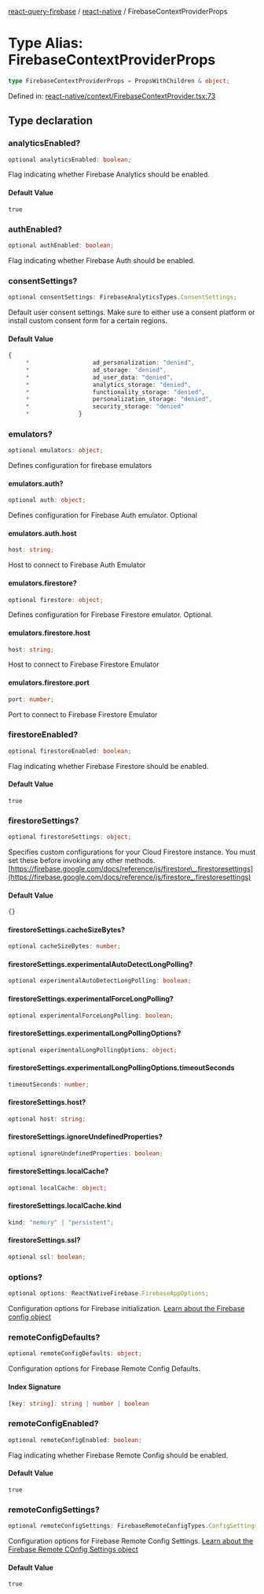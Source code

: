 [react-query-firebase](../../modules.md) / [react-native](../index.md) / FirebaseContextProviderProps

# Type Alias: FirebaseContextProviderProps

```ts
type FirebaseContextProviderProps = PropsWithChildren & object;
```

Defined in: [react-native/context/FirebaseContextProvider.tsx:73](https://github.com/vpishuk/react-query-firebase/blob/10e2945f75363a784c3dfc0e90b9f7a489dcc848/react-native/context/FirebaseContextProvider.tsx#L73)

## Type declaration

### analyticsEnabled?

```ts
optional analyticsEnabled: boolean;
```

Flag indicating whether Firebase Analytics should be enabled.

#### Default Value

`true`

### authEnabled?

```ts
optional authEnabled: boolean;
```

Flag indicating whether Firebase Auth should be enabled.

### consentSettings?

```ts
optional consentSettings: FirebaseAnalyticsTypes.ConsentSettings;
```

Default user consent settings. Make sure to either use a consent platform or install custom consent form for a certain regions.

#### Default Value

```ts
{
     *                  ad_personalization: "denied",
     *                  ad_storage: "denied",
     *                  ad_user_data: "denied",
     *                  analytics_storage: "denied",
     *                  functionality_storage: "denied",
     *                  personalization_storage: "denied",
     *                  security_storage: "denied"
     *              }
```

### emulators?

```ts
optional emulators: object;
```

Defines configuration for firebase emulators

#### emulators.auth?

```ts
optional auth: object;
```

Defines configuration for Firebase Auth emulator. Optional

#### emulators.auth.host

```ts
host: string;
```

Host to connect to Firebase Auth Emulator

#### emulators.firestore?

```ts
optional firestore: object;
```

Defines configuration for Firebase Firestore emulator. Optional.

#### emulators.firestore.host

```ts
host: string;
```

Host to connect to Firebase Firestore Emulator

#### emulators.firestore.port

```ts
port: number;
```

Port to connect to Firebase Firestore Emulator

### firestoreEnabled?

```ts
optional firestoreEnabled: boolean;
```

Flag indicating whether Firebase Firestore should be enabled.

#### Default Value

`true`

### firestoreSettings?

```ts
optional firestoreSettings: object;
```

Specifies custom configurations for your Cloud Firestore instance.
You must set these before invoking any other methods.
[https://firebase.google.com/docs/reference/js/firestore\_.firestoresettings](https://firebase.google.com/docs/reference/js/firestore_.firestoresettings)

#### Default Value

```ts
{}
```

#### firestoreSettings.cacheSizeBytes?

```ts
optional cacheSizeBytes: number;
```

#### firestoreSettings.experimentalAutoDetectLongPolling?

```ts
optional experimentalAutoDetectLongPolling: boolean;
```

#### firestoreSettings.experimentalForceLongPolling?

```ts
optional experimentalForceLongPolling: boolean;
```

#### firestoreSettings.experimentalLongPollingOptions?

```ts
optional experimentalLongPollingOptions: object;
```

#### firestoreSettings.experimentalLongPollingOptions.timeoutSeconds

```ts
timeoutSeconds: number;
```

#### firestoreSettings.host?

```ts
optional host: string;
```

#### firestoreSettings.ignoreUndefinedProperties?

```ts
optional ignoreUndefinedProperties: boolean;
```

#### firestoreSettings.localCache?

```ts
optional localCache: object;
```

#### firestoreSettings.localCache.kind

```ts
kind: "memory" | "persistent";
```

#### firestoreSettings.ssl?

```ts
optional ssl: boolean;
```

### options?

```ts
optional options: ReactNativeFirebase.FirebaseAppOptions;
```

Configuration options for Firebase initialization. [Learn about the Firebase config object](https://firebase.google.com/docs/web/setup#config-object)

### remoteConfigDefaults?

```ts
optional remoteConfigDefaults: object;
```

Configuration options for Firebase Remote Config Defaults.

#### Index Signature

```ts
[key: string]: string | number | boolean
```

### remoteConfigEnabled?

```ts
optional remoteConfigEnabled: boolean;
```

Flag indicating whether Firebase Remote Config should be enabled.

#### Default Value

`true`

### remoteConfigSettings?

```ts
optional remoteConfigSettings: FirebaseRemoteConfigTypes.ConfigSettings;
```

Configuration options for Firebase Remote Config Settings. [Learn about the Firebase Remote COnfig Settings object](https://firebase.google.com/docs/reference/js/remote-config.remoteconfigsettings)

#### Default Value

`true`
